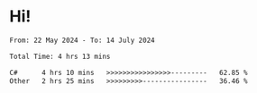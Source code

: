 # Hi!

<!--START_SECTION:waka-->

```txt
From: 22 May 2024 - To: 14 July 2024

Total Time: 4 hrs 13 mins

C#      4 hrs 10 mins   >>>>>>>>>>>>>>>>---------   62.85 %
Other   2 hrs 25 mins   >>>>>>>>>----------------   36.46 %
```

<!--END_SECTION:waka-->
